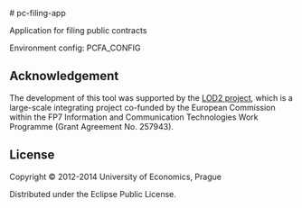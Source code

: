 # pc-filing-app

Application for filing public contracts

Environment config:
    PCFA_CONFIG

## Acknowledgement

The development of this tool was supported by the [LOD2 project](http://lod2.eu/), which is a large-scale integrating project co-funded by the European Commission within the FP7 Information and Communication Technologies Work Programme (Grant Agreement No. 257943).

## License

Copyright &copy; 2012-2014 University of Economics, Prague

Distributed under the Eclipse Public License.
